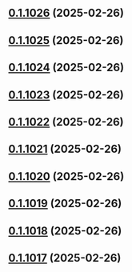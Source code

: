 ## [0.1.1026](https://github.com/binary-braids/terraform-oracle/compare/v0.1.1025...v0.1.1026) (2025-02-26)



## [0.1.1025](https://github.com/binary-braids/terraform-oracle/compare/v0.1.1024...v0.1.1025) (2025-02-26)



## [0.1.1024](https://github.com/binary-braids/terraform-oracle/compare/v0.1.1023...v0.1.1024) (2025-02-26)



## [0.1.1023](https://github.com/binary-braids/terraform-oracle/compare/v0.1.1022...v0.1.1023) (2025-02-26)



## [0.1.1022](https://github.com/binary-braids/terraform-oracle/compare/v0.1.1021...v0.1.1022) (2025-02-26)



## [0.1.1021](https://github.com/binary-braids/terraform-oracle/compare/v0.1.1020...v0.1.1021) (2025-02-26)



## [0.1.1020](https://github.com/binary-braids/terraform-oracle/compare/v0.1.1019...v0.1.1020) (2025-02-26)



## [0.1.1019](https://github.com/binary-braids/terraform-oracle/compare/v0.1.1018...v0.1.1019) (2025-02-26)



## [0.1.1018](https://github.com/binary-braids/terraform-oracle/compare/v0.1.1017...v0.1.1018) (2025-02-26)



## [0.1.1017](https://github.com/binary-braids/terraform-oracle/compare/v0.1.1016...v0.1.1017) (2025-02-26)



